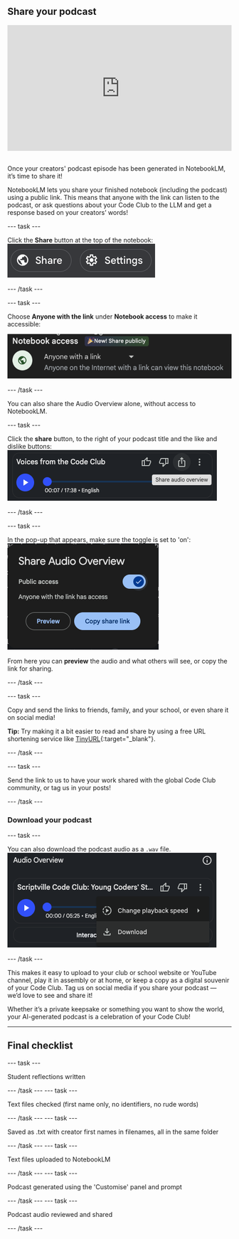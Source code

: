 ## **Share your podcast**

<html>
<div style="position: relative; overflow: hidden; padding-top: 56.25%;">
<iframe style="position: absolute; top: 0; left: 0; right: 0; width: 100%; height: 100%; border: none;" src="https://www.youtube.com/embed/jU_Z4PWc_Ks?rel=0&cc_load_policy=1" allowfullscreen allow="accelerometer; autoplay; clipboard-write; encrypted-media; gyroscope; picture-in-picture; web-share">
</iframe>
</div><br>
</html>


Once your creators' podcast episode has been generated in NotebookLM, it’s time to share it!

NotebookLM lets you share your finished notebook (including the podcast) using a public link. This means that anyone with the link can listen to the podcast, or ask questions about your Code Club to the LLM and get a response based on your creators’ words! 

--- task ---

Click the **Share** button at the top of the notebook:
![](images/share.png)

--- /task ---

--- task ---

Choose **Anyone with the link** under **Notebook access** to make it accessible: 

![](images/link.png)

--- /task ---

You can also share the Audio Overview alone, without access to NotebookLM. 

--- task ---

Click the **share** button, to the right of your podcast title and the like and dislike buttons:
![](images/podshare.png)

--- /task ---

--- task ---

In the pop-up that appears, make sure the toggle is set to 'on':
![](images/sharelink.png)

From here you can **preview** the audio and what others will see, or copy the link for sharing.

--- /task ---

--- task ---

Copy and send the links to friends, family, and your school, or even share it on social media! 

**Tip:** Try making it a bit easier to read and share by using a free URL shortening service like [TinyURL](https://tinyurl.com/){:target="_blank"}.

--- /task ---

--- task ---

Send the link to us to have your work shared with the global Code Club community, or tag us in your posts!

--- /task ---

### Download your podcast

--- task ---

You can also download the podcast audio as a `.wav` file. 
![](images/download.png)


--- /task ---

This makes it easy to upload to your club or school website or YouTube channel, play it in assembly or at home, or keep a copy as a digital souvenir of your Code Club. Tag us on social media if you share your podcast — we’d love to see and share it!

Whether it’s a private keepsake or something you want to show the world, your AI-generated podcast is a celebration of your Code Club!  

---

## Final checklist

--- task ---

Student reflections written  

--- /task ---
--- task ---

Text files checked (first name only, no identifiers, no rude words) 

--- /task ---
--- task ---

Saved as .txt with creator first names in filenames, all in the same folder 

--- /task --- 
--- task ---
 
 Text files uploaded to NotebookLM  

--- /task ---
--- task ---

Podcast generated using the 'Customise' panel and prompt  

--- /task ---
--- task ---

Podcast audio reviewed and shared

--- /task ---
